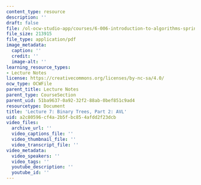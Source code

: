 ```yaml
---
content_type: resource
description: ''
draft: false
file: /ol-ocw-studio-app/courses/6-006-introduction-to-algorithms-spring-2020/a2c80596cf4a2b5fbc854afdd2f23dcb_MIT6_006S20_lec7.pdf
file_size: 213915
file_type: application/pdf
image_metadata:
  caption: ''
  credit: ''
  image-alt: ''
learning_resource_types:
- Lecture Notes
license: https://creativecommons.org/licenses/by-nc-sa/4.0/
ocw_type: OCWFile
parent_title: Lecture Notes
parent_type: CourseSection
parent_uid: 51ba9637-0a92-32f2-88ab-0bef851c9ad4
resourcetype: Document
title: 'Lecture 7: Binary Trees, Part 2: AVL'
uid: a2c80596-cf4a-2b5f-bc85-4afdd2f23dcb
video_files:
  archive_url: ''
  video_captions_file: ''
  video_thumbnail_file: ''
  video_transcript_file: ''
video_metadata:
  video_speakers: ''
  video_tags: ''
  youtube_description: ''
  youtube_id: ''
---
```

